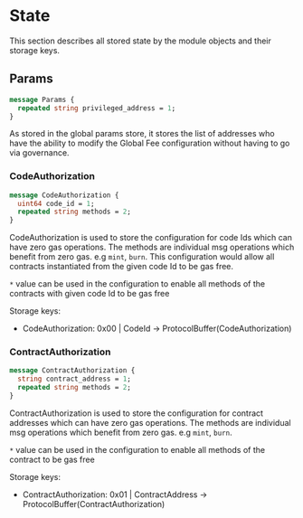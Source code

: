 # State

This section describes all stored state by the module objects and their storage keys. 

## Params

```protobuf
message Params {
  repeated string privileged_address = 1;
}
```

As stored in the global params store, it stores the list of addresses who have the ability to modify the Global Fee configuration without having to go via governance.

### CodeAuthorization
```protobuf
message CodeAuthorization {
  uint64 code_id = 1;
  repeated string methods = 2;
}
```
CodeAuthorization is used to store the configuration for code Ids which can have zero gas operations. The methods are individual msg operations which benefit from zero gas. e.g `mint`, `burn`. This configuration would allow all contracts instantiated from the given code Id to be gas free.

`*` value can be used in the configuration to enable all methods of the contracts with given code Id to be gas free

Storage keys:

* CodeAuthorization: 0x00 | CodeId -> ProtocolBuffer(CodeAuthorization)

### ContractAuthorization
```protobuf
message ContractAuthorization {
  string contract_address = 1;
  repeated string methods = 2;
}
```
ContractAuthorization is used to store the configuration for contract addresses which can have zero gas operations. The methods are individual msg operations which benefit from zero gas. e.g `mint`, `burn`. 

`*` value can be used in the configuration to enable all methods of the contract to be gas free

Storage keys:

* ContractAuthorization: 0x01 | ContractAddress -> ProtocolBuffer(ContractAuthorization)